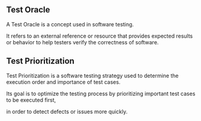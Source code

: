 ## Test Oracle

A Test Oracle is a concept used in software testing. 

It refers to an external reference or resource 
that provides expected results or behavior to help 
testers verify the correctness of software.

## Test Prioritization

Test Prioritization is a software testing strategy used to determine the execution order 
and importance of test cases. 

Its goal is to optimize the testing process by prioritizing important test cases to be executed first, 

in order to detect defects or issues more quickly.

